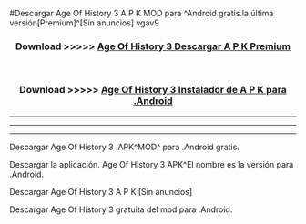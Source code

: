 #Descargar Age Of History 3  A P K MOD para ^Android gratis.la última versión[Premium]^[Sin anuncios] vgav9



<div align="center">
<h3>Download >>>>> <a href="https://es-web.web.app/?es= Age Of History 3 ">Age Of History 3  Descargar A P K Premium</a></h3><br>

<h3>Download >>>>> <a href="https://es-web.web.app/?es= Age Of History 3 ">Age Of History 3  Instalador de A P K para .Android</a></h3>
</div>


----------------------------------------------------------

----------------------------------------------------------

----------------------------------------------------------

Descargar Age Of History 3  .APK^MOD^ para .Android gratis.

Descargar la aplicación. Age Of History 3  APK^El nombre es la versión para .Android.

Descargar Age Of History 3  A P K [Sin anuncios]

Descargar Age Of History 3  gratuita del mod para .Android.